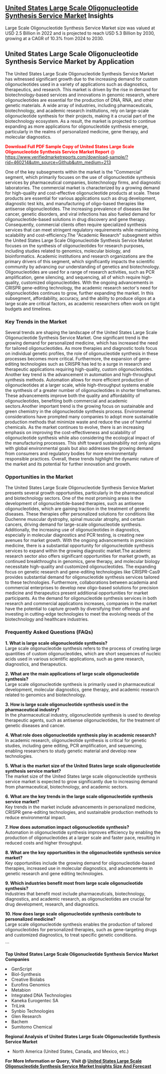 <h2><a href="https://www.verifiedmarketreports.com/download-sample/?rid=460214&amp;utm_source=Github&amp;utm_medium=213" target="_blank">United States Large Scale Oligonucleotide Synthesis Service Market</a> Insights</h2><p>Large Scale Oligonucleotide Synthesis Service Market size was valued at USD 2.5 Billion in 2022 and is projected to reach USD 5.3 Billion by 2030, growing at a CAGR of 10.3% from 2024 to 2030.</p><p><h2>United States Large Scale Oligonucleotide Synthesis Service Market by Application</h2><p>The United States Large Scale Oligonucleotide Synthesis Service Market has witnessed significant growth due to the increasing demand for custom oligonucleotides used in a variety of applications such as diagnostics, therapeutics, and research. This market is driven by the rise in demand for biotechnology-based services and innovations in genomic research, where oligonucleotides are essential for the production of DNA, RNA, and other genetic materials. A wide array of industries, including pharmaceuticals, biotechnology, and academic research institutions, rely on large-scale oligonucleotide synthesis for their projects, making it a crucial part of the biotechnology ecosystem. As a result, the market is projected to continue expanding as more applications for oligonucleotide synthesis emerge, particularly in the realms of personalized medicine, gene therapy, and molecular diagnostics. <p><span class=""><span style="color: #ff0000;"><strong>Download Full PDF Sample Copy of United States Large Scale Oligonucleotide Synthesis Service Market Report</strong> @ </span><a href="https://www.verifiedmarketreports.com/download-sample/?rid=460214&amp;utm_source=Github&amp;utm_medium=213" target="_blank">https://www.verifiedmarketreports.com/download-sample/?rid=460214&amp;utm_source=Github&amp;utm_medium=213</a></span></p>One of the key subsegments within the market is the "Commercial" segment, which primarily focuses on the use of oligonucleotide synthesis services by pharmaceutical companies, biotechnology firms, and diagnostic laboratories. The commercial market is characterized by a growing demand for high-quality and cost-effective oligonucleotide products at scale. These products are essential for various applications such as drug development, diagnostic test kits, and manufacturing of oligo-based therapies like antisense oligonucleotides. The increasing prevalence of diseases like cancer, genetic disorders, and viral infections has also fueled demand for oligonucleotide-based solutions in drug discovery and gene therapy. Consequently, commercial clients often require specialized synthesis services that can meet stringent regulatory requirements while maintaining scalability and cost-efficiency.The "Academic Research" subsegment within the United States Large Scale Oligonucleotide Synthesis Service Market focuses on the synthesis of oligonucleotides for research purposes, including studies related to genomics, molecular biology, and bioinformatics. Academic institutions and research organizations are the primary drivers of this segment, which significantly impacts the scientific community by advancing our understanding of genetics and biotechnology. Oligonucleotides are used for a range of research activities, such as PCR amplification, gene silencing, and sequencing, all of which require high-quality, customized oligonucleotides. With the ongoing advancements in CRISPR gene-editing technology, the academic research sector's need for oligonucleotides continues to grow, further expanding the market. In this subsegment, affordability, accuracy, and the ability to produce oligos at a large scale are critical factors, as academic researchers often work on tight budgets and timelines. <h3>Key Trends in the Market</h3><p>Several trends are shaping the landscape of the United States Large Scale Oligonucleotide Synthesis Service Market. One significant trend is the growing demand for personalized medicine, which has increased the need for tailored oligonucleotides. As more therapies and diagnostic tools focus on individual genetic profiles, the role of oligonucleotide synthesis in these processes becomes more critical. Furthermore, the expansion of gene-editing technologies such as CRISPR has led to a surge in research and therapeutic applications requiring high-quality, custom oligonucleotides. Another key trend is the advancement in automation and high-throughput synthesis methods. Automation allows for more efficient production of oligonucleotides at a larger scale, while high-throughput systems enable the synthesis of a greater number of oligonucleotides in shorter timeframes. These advancements improve both the quality and affordability of oligonucleotides, benefiting both commercial and academic sectors.Another important trend is the growing focus on sustainable and green chemistry in the oligonucleotide synthesis process. Environmental considerations have prompted many companies to adopt more sustainable production methods that minimize waste and reduce the use of harmful chemicals. As the market continues to evolve, there is an increasing emphasis on improving the cost-effectiveness and scalability of oligonucleotide synthesis while also considering the ecological impact of the manufacturing processes. This shift toward sustainability not only aligns with global environmental goals but also addresses the growing demand from consumers and regulatory bodies for more environmentally responsible practices. Overall, these trends highlight the dynamic nature of the market and its potential for further innovation and growth.<h3>Opportunities in the Market</h3><p>The United States Large Scale Oligonucleotide Synthesis Service Market presents several growth opportunities, particularly in the pharmaceutical and biotechnology sectors. One of the most promising areas is the development of oligonucleotide-based therapies, such as antisense oligonucleotides, which are gaining traction in the treatment of genetic diseases. These therapies offer personalized solutions for conditions like Duchenne muscular dystrophy, spinal muscular atrophy, and certain cancers, driving demand for large-scale oligonucleotide synthesis. Additionally, the increasing use of oligonucleotides in diagnostics, especially in molecular diagnostics and PCR testing, is creating new avenues for market growth. With the ongoing advancements in precision medicine, there is a substantial opportunity for oligonucleotide synthesis services to expand within the growing diagnostic market.The academic research sector also offers significant opportunities for market growth, as continued breakthroughs in genomics, gene therapy, and molecular biology necessitate high-quality and customized oligonucleotides. The expanding focus on genetic research and gene-editing technologies like CRISPR-Cas9 provides substantial demand for oligonucleotide synthesis services tailored to these technologies. Furthermore, collaborations between academia and commercial enterprises to develop new oligo-based solutions for precision medicine and therapeutics present additional opportunities for market participants. As the demand for oligonucleotide synthesis services in both research and commercial applications increases, companies in the market have the potential to capture growth by diversifying their offerings and investing in cutting-edge technologies to meet the evolving needs of the biotechnology and healthcare industries.<h3>Frequently Asked Questions (FAQs)</h3><p><b>1. What is large scale oligonucleotide synthesis?</b><br>Large scale oligonucleotide synthesis refers to the process of creating large quantities of custom oligonucleotides, which are short sequences of nucleic acids used in various scientific applications, such as gene research, diagnostics, and therapeutics.</p><p><b>2. What are the main applications of large scale oligonucleotide synthesis?</b><br>Large scale oligonucleotide synthesis is primarily used in pharmaceutical development, molecular diagnostics, gene therapy, and academic research related to genomics and biotechnology.</p><p><b>3. How is large scale oligonucleotide synthesis used in the pharmaceutical industry?</b><br>In the pharmaceutical industry, oligonucleotide synthesis is used to develop therapeutic agents, such as antisense oligonucleotides, for the treatment of genetic diseases and cancer.</p><p><b>4. What role does oligonucleotide synthesis play in academic research?</b><br>In academic research, oligonucleotide synthesis is critical for genetic studies, including gene editing, PCR amplification, and sequencing, enabling researchers to study genetic material and develop new technologies.</p><p><b>5. What is the market size of the United States large scale oligonucleotide synthesis service market?</b><br>The market size of the United States large scale oligonucleotide synthesis service market is expected to grow significantly due to increasing demand from pharmaceutical, biotechnology, and academic sectors.</p><p><b>6. What are the key trends in the large scale oligonucleotide synthesis service market?</b><br>Key trends in the market include advancements in personalized medicine, CRISPR gene-editing technologies, and sustainable production methods to reduce environmental impact.</p><p><b>7. How does automation impact oligonucleotide synthesis?</b><br>Automation in oligonucleotide synthesis improves efficiency by enabling the production of oligonucleotides at a larger scale and faster pace, resulting in reduced costs and higher throughput.</p><p><b>8. What are the key opportunities in the oligonucleotide synthesis service market?</b><br>Key opportunities include the growing demand for oligonucleotide-based therapies, increased use in molecular diagnostics, and advancements in genetic research and gene editing technologies.</p><p><b>9. Which industries benefit most from large scale oligonucleotide synthesis?</b><br>Industries that benefit most include pharmaceuticals, biotechnology, diagnostics, and academic research, as oligonucleotides are crucial for drug development, research, and diagnostics.</p><p><b>10. How does large scale oligonucleotide synthesis contribute to personalized medicine?</b><br>Large scale oligonucleotide synthesis enables the production of tailored oligonucleotides for personalized therapies, such as gene-targeting drugs and customized diagnostics, to treat specific genetic conditions.</p>```</p><p><strong>Top United States Large Scale Oligonucleotide Synthesis Service Market Companies</strong></p><div data-test-id=""><p><li>GenScript</li><li> Biol-Synthesis</li><li> Creative Biolabs</li><li> Eurofins Genomics</li><li> Metabion</li><li> Integrated DNA Technologies</li><li> Kaneka Eurogentec SA</li><li> TriLink</li><li> Synbio Technologies</li><li> Glen Research</li><li> Bachem</li><li> Sumitomo Chemical</li></p><div><strong>Regional Analysis of&nbsp;United States Large Scale Oligonucleotide Synthesis Service Market</strong></div><ul><li dir="ltr"><p dir="ltr">North America&nbsp;(United States, Canada, and Mexico, etc.)</p></li></ul><p><strong>For More Information or Query, Visit @&nbsp;</strong><strong><a href="https://www.verifiedmarketreports.com/product/large-scale-oligonucleotide-synthesis-service-market/?utm_source=Github&amp;utm_medium=213" target="_blank">United States Large Scale Oligonucleotide Synthesis Service Market Insights Size And Forecast</a></strong></p></div>
